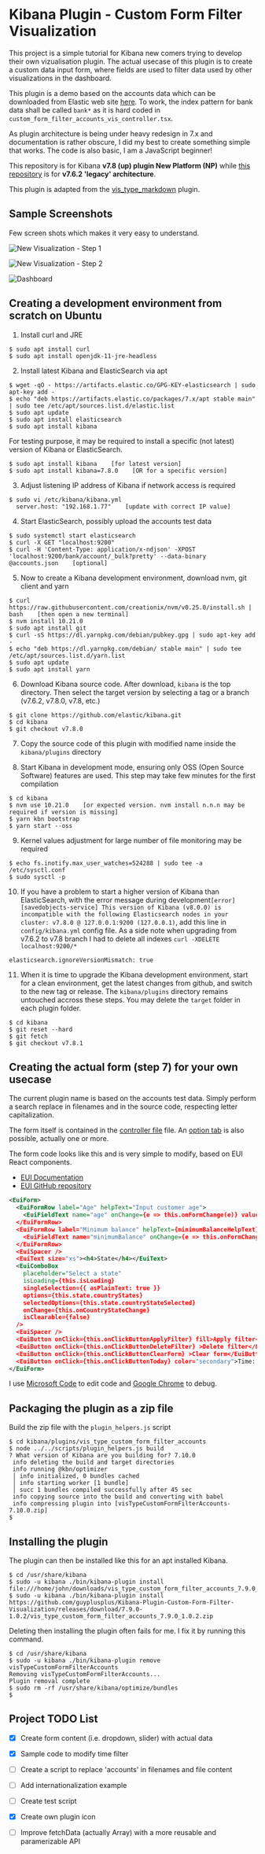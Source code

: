 # Kibana Plugin - Custom Form Filter Visualization

This project is a simple tutorial for Kibana new comers trying to develop their own vizualisation plugin. The actual usecase of this plugin is to create a custom data input form, where fields are used to filter data used by other visualizations in the dashboard.

This plugin is a demo based on the accounts data which can be downloaded from Elastic web site [here](https://download.elastic.co/demos/kibana/gettingstarted/accounts.zip). To work, the index pattern for bank data shall be called `bank*` as it is hard coded in `custom_form_filter_accounts_vis_controller.tsx`.

As plugin architecture is being under heavy redesign in 7.x and documentation is rather obscure, I did my best to create something simple that works. The code is also basic, I am a JavaScript beginner!

This repository is for Kibana **v7.8 (up) plugin New Platform (NP)** while [this repository](https://github.com/guyplusplus/Kibana-Plugin-Custom-Form-Filter-Visualization-Legacy) is for **v7.6.2 'legacy' architecture**.

This plugin is adapted from the [vis_type_markdown](https://github.com/elastic/kibana/tree/7.8/src/plugins/vis_type_markdown) plugin.

## Sample Screenshots

Few screen shots which makes it very easy to understand.

![New Visualization - Step 1](./new-visualization1.png)

![New Visualization - Step 2](./new-visualization2.png)

![Dashboard](./dashboard.png)

## Creating a development environment from scratch on Ubuntu

1. Install curl and JRE

```shell
$ sudo apt install curl
$ sudo apt install openjdk-11-jre-headless
```

2. Install latest Kibana and ElasticSearch via apt

```shell
$ wget -qO - https://artifacts.elastic.co/GPG-KEY-elasticsearch | sudo apt-key add -
$ echo "deb https://artifacts.elastic.co/packages/7.x/apt stable main" | sudo tee /etc/apt/sources.list.d/elastic.list
$ sudo apt update
$ sudo apt install elasticsearch
$ sudo apt install kibana
```

For testing purpose, it may be required to install a specific (not latest) version of Kibana or ElasticSearch.

```shell
$ sudo apt install kibana    [for latest version]
$ sudo apt install kibana=7.8.0    [OR for a specific version]
```

3. Adjust listening IP address of Kibana if network access is required

```shell
$ sudo vi /etc/kibana/kibana.yml
  server.host: "192.168.1.77"    [update with correct IP value]
```

4. Start ElasticSearch, possibly upload the accounts test data

```shell
$ sudo systemctl start elasticsearch
$ curl -X GET "localhost:9200"
$ curl -H 'Content-Type: application/x-ndjson' -XPOST 'localhost:9200/bank/account/_bulk?pretty' --data-binary @accounts.json    [optional]
```

5. Now to create a Kibana development environment, download nvm, git client and yarn

```shell
$ curl https://raw.githubusercontent.com/creationix/nvm/v0.25.0/install.sh | bash    [then open a new terminal]
$ nvm install 10.21.0
$ sudo apt install git
$ curl -sS https://dl.yarnpkg.com/debian/pubkey.gpg | sudo apt-key add -
$ echo "deb https://dl.yarnpkg.com/debian/ stable main" | sudo tee /etc/apt/sources.list.d/yarn.list
$ sudo apt update
$ sudo apt install yarn
```

6. Download Kibana source code. After download, `kibana` is the top directory. Then select the target version by selecting a tag or a branch (v7.6.2, v7.8.0, v7.8, etc.)

```shell
$ git clone https://github.com/elastic/kibana.git
$ cd kibana
$ git checkout v7.8.0
```

7. Copy the source code of this plugin with modified name inside the `kibana/plugins` directory

8. Start Kibana in development mode, ensuring only OSS (Open Source Software) features are used. This step may take few minutes for the first compilation

```shell
$ cd kibana
$ nvm use 10.21.0    [or expected version. nvm install n.n.n may be required if version is missing]
$ yarn kbn bootstrap
$ yarn start --oss
```

9. Kernel values adjustment for large number of file monitoring may be required

```shell
$ echo fs.inotify.max_user_watches=524288 | sudo tee -a /etc/sysctl.conf
$ sudo sysctl -p
```

10. If you have a problem to start a higher version of Kibana than ElasticSearch, with the error message during development`[error][savedobjects-service] This version of Kibana (v8.0.0) is incompatible with the following Elasticsearch nodes in your cluster: v7.8.0 @ 127.0.0.1:9200 (127.0.0.1)`, add this line in `config/kibana.yml` config file. As a side note when upgrading from v7.6.2 to v7.8 branch I had to delete all indexes `curl -XDELETE localhost:9200/*`

```
elasticsearch.ignoreVersionMismatch: true
```

11. When it is time to upgrade the Kibana development environment, start for a clean environment, get the latest changes from github, and switch to the new tag or release. The `kibana/plugins` directory remains untouched accross these steps. You may delete the `target` folder in each plugin folder.

```shell
$ cd kibana
$ git reset --hard
$ git fetch
$ git checkout v7.8.1
```

## Creating the actual form (step 7) for your own usecase

The current plugin name is based on the accounts test data. Simply perform a search replace in filenames and in the source code, respecting letter capitalization.

The form itself is contained in the [controller file](https://github.com/guyplusplus/Kibana-Plugin-Custom-Form-Filter-Visualization/blob/master/vis_type_custom_form_filter_accounts/public/custom_form_filter_accounts_vis_controller.tsx) file. An [option tab](https://github.com/guyplusplus/Kibana-Plugin-Custom-Form-Filter-Visualization/blob/master/vis_type_custom_form_filter_accounts/public/custom_form_filter_accounts_options.tsx) is also possible, actually one or more.

The form code looks like this and is very simple to modify, based on EUI React components.
* [EUI Documentation](https://elastic.github.io/eui/#/)
* [EUI GitHub repository](https://github.com/elastic/eui)

```xml
<EuiForm>
  <EuiFormRow label="Age" helpText="Input customer age">
    <EuiFieldText name="age" onChange={e => this.onFormChange(e)} value={this.state.age} />
  </EuiFormRow>
  <EuiFormRow label="Minimum balance" helpText={minimumBalanceHelpText} >
    <EuiFieldText name="minimumBalance" onChange={e => this.onFormChange(e)} value={this.state.minimumBalance} />
  </EuiFormRow>
  <EuiSpacer />
  <EuiText size="xs"><h4>State</h4></EuiText>
  <EuiComboBox
    placeholder="Select a state"
    isLoading={this.isLoading}
    singleSelection={{ asPlainText: true }}
    options={this.state.countryStates}
    selectedOptions={this.state.countryStateSelected}
    onChange={this.onCountryStateChange}
    isClearable={false}
  />
  <EuiSpacer />
  <EuiButton onClick={this.onClickButtonApplyFilter} fill>Apply filter</EuiButton>&nbsp;
  <EuiButton onClick={this.onClickButtonDeleteFilter} >Delete filter</EuiButton>&nbsp;
  <EuiButton onClick={this.onClickButtonClearForm} >Clear form</EuiButton>&nbsp;
  <EuiButton onClick={this.onClickButtonToday} color="secondary">Time: today</EuiButton>
</EuiForm>
```

I use [Microsoft Code](https://code.visualstudio.com/) to edit code and [Google Chrome](https://www.google.com/chrome/) to debug.

## Packaging the plugin as a zip file

Build the zip file with the `plugin_helpers.js` script

```
$ cd kibana/plugins/vis_type_custom_form_filter_accounts
$ node ../../scripts/plugin_helpers.js build
? What version of Kibana are you building for? 7.10.0
 info deleting the build and target directories
 info running @kbn/optimizer
 │ info initialized, 0 bundles cached
 │ info starting worker [1 bundle]
 │ succ 1 bundles compiled successfully after 45 sec
 info copying source into the build and converting with babel
 info compressing plugin into [visTypeCustomFormFilterAccounts-7.10.0.zip]
$
```

## Installing the plugin

The plugin can then be installed like this for an apt installed Kibana.

```shell
$ cd /usr/share/kibana
$ sudo -u kibana ./bin/kibana-plugin install file:///home/john/downloads/vis_type_custom_form_filter_accounts_7.9.0_1.0.2.zip
$ sudo -u kibana ./bin/kibana-plugin install https://github.com/guyplusplus/Kibana-Plugin-Custom-Form-Filter-Visualization/releases/download/7.9.0-1.0.2/vis_type_custom_form_filter_accounts_7.9.0_1.0.2.zip
```

Deleting then installing the plugin often fails for me. I fix it by running this command.

```shell
$ cd /usr/share/kibana
$ sudo -u kibana ./bin/kibana-plugin remove visTypeCustomFormFilterAccounts
Removing visTypeCustomFormFilterAccounts...
Plugin removal complete
$ sudo rm -rf /usr/share/kibana/optimize/bundles
$
```

## Project TODO List

- [X] Create form content (i.e. dropdown, slider) with actual data
- [X] Sample code to modify time filter
- [ ] Create a script to replace 'accounts' in filenames and file content
- [ ] Add internationalization example
- [ ] Create test script
- [X] Create own plugin icon
- [ ] Improve fetchData (actually Array) with a more reusable and paramerizable API


